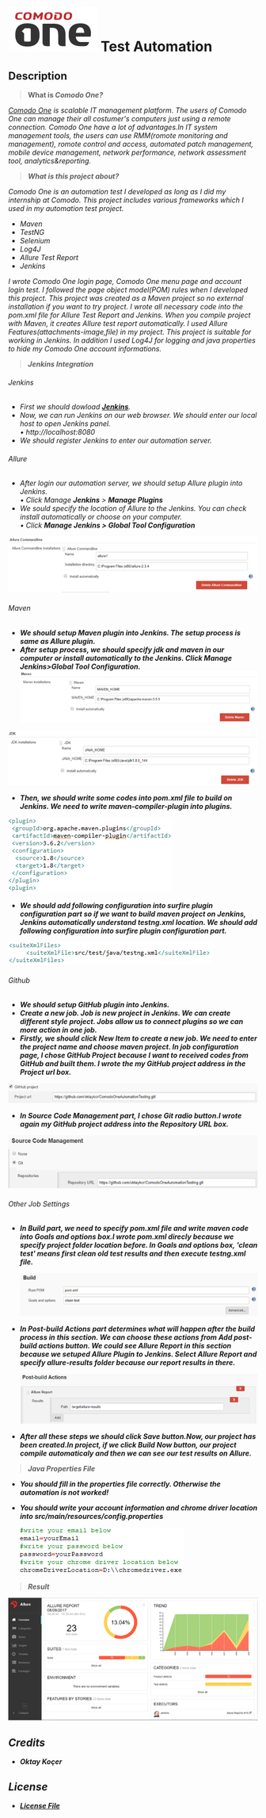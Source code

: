 # ![cone](mdimages/logo.png) Test Automation

## Description
> <b>What is <i>Comodo One<i>?</b>

[Comodo One](https://one.comodo.com/) is scalable IT management platform. The users of Comodo One can manage their all costumer's computers just using a remote connection. Comodo One have a lot of advantages.In IT system management tools, the users can use RMM(romote monitoring and management), romote control and access, automated patch management, mobile device management, network performance, network assessment tool, analytics&reporting.

> <b>What is this project about?</b>

Comodo One is an automation test I developed as long as I did my internship at Comodo. This project includes various frameworks which I used in my automation test project.
- Maven
- TestNG
- Selenium
- Log4J
- Allure Test Report
- Jenkins

I wrote Comodo One login page, Comodo One menu page and account login test. I followed the page object model(POM) rules when I developed this project. This project was created as a Maven project so no external installation if you want to try project. I wrote all necessary code into the pom.xml file for Allure Test Report and Jenkins. When you compile project with Maven, it creates Allure test report automatically. I used Allure Features(attachments-image,file) in my project. This project is suitable for working in Jenkins. In addition I used Log4J for logging and java properties to hide my Comodo One account informations.

> <b>Jenkins Integration</b>

###### Jenkins
 - First we should dowload <b>[Jenkins](https://jenkins.io/download/)</b>.
 - Now, we can run Jenkins on our web browser. We should enter our local host to open Jenkins panel.<br>
 •	http://localhost:8080
 - We should register Jenkins to enter our automation server.

###### Allure
 - After login our automation server, we should setup Allure plugin into Jenkins.<br>
  • Click Manage <b>Jenkins</b> > <b>Manage Plugins</b>
 - We sould specify the location of Allure to the Jenkins. You can check install automatically or choose on your computer.<br>
  • Click <b>Manage Jenkins<b> > <b>Global Tool Configuration</b>

  ![allure](./mdimages/allure-1.png)

###### Maven  
 - We should setup Maven plugin into Jenkins. The setup process is same as Allure plugin.
 - After setup process, we should specify jdk and maven in our computer or install automatically to the Jenkins. Click Manage Jenkins>Global Tool Configuration.
  ![maven](./mdimages/maven.png)

  ![jdk](./mdimages/jdk.png)

 - Then, we should write some codes into pom.xml file to build on Jenkins. We need to write maven-compiler-plugin into plugins.

  ![maven-1](./mdimages/maven-2.png)

 - We should add following configuration into surfire plugin configuration part so if we want to build maven project on Jenkins, Jenkins automatically understand testng.xml location. We should add following configuration into surfire plugin configuration part.

  ![maven-2](./mdimages/maven-3.png)

###### Github
 - We should setup GitHub plugin into Jenkins.
 - Create a new job. Job is new project in Jenkins. We can create different style project. Jobs allow us to connect plugins so we can more action in one job.
 - Firstly, we should click <b>New Item</b> to create a new job. We need to enter the project name and choose <b>maven project</b>. In job configuration page, I chose GitHub Project because I want to received codes from GitHub and built them. I wrote the my GitHub project address in the Project url box.

  ![github](./mdimages/github.png)

 - In <b>Source Code Management</b> part, I chose Git radio button.I wrote again my GitHub project address into the Repository URL box.

  ![github-2](./mdimages/github-2.png)

###### Other Job Settings
  - In Build part, we need to specify pom.xml file and write maven code into Goals and options box.I wrote pom.xml direcly because we specify project folder location before.
	In Goals and options box, 'clean test' means first clean old test results and then execute testng.xml file.

    ![build](./mdimages/build.png)

  - In <b>Post-build Actions</b> part determines what will happen after the build process in this section. We can choose these actions from Add post-build actions button. We could see Allure Report in this section because we setuped Allure Plugin to Jenkins.
	Select Allure Report and specify allure-results folder because our report results in there.

    ![post-build](./mdimages/post-build.png)

  - After all these steps we should click Save button.Now, our project has been created.In project, if we click <b>Build Now</b> button, our project compile automaticaly and then we can see our test results on Allure.

> <b>Java Properties File</b>

  - You should fill in the properties file correctly. Otherwise the automation is not worked!
  - You should write your account information and chrome driver location into <b>src/main/resources/config.properties</b>

    ![properties](./mdimages/properties.png)

> <b>Result</b>

   ![allure-example](./mdimages/allure-example.png)


## Credits
- Oktay Koçer

## License

- [License File](LICENSE)
